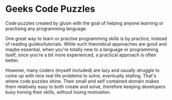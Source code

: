 # Geeks Code Puzzles

Code puzzles created by gluon with the goal of helping anyone learning or practising any programming language.

One great way to learn or practise programming skills is by practice, instead of reading guides/tutorials. While such theoretical approaches are good and maybe essential, when you're totally new to a language or programming itself, once you're a bit more experienced, a practical approach is often better.

However, many coders (myself included) are lazy and usually struggle to come up with nice real life problems to solve, eventually stalling. That's where code puzzles shine. Their small and self contained domain makes them relatively easy to both create and solve, therefore keeping developers busy honing their skills, without losing motivation.